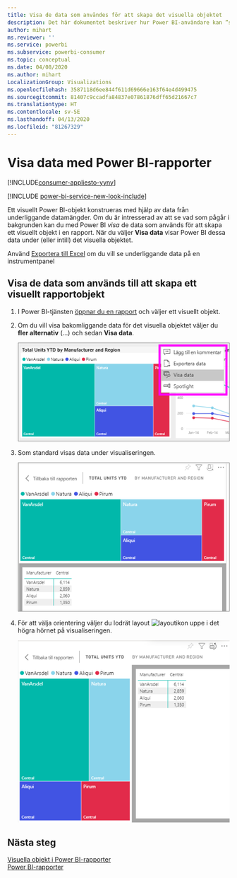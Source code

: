```yaml
---
title: Visa de data som användes för att skapa det visuella objektet
description: Det här dokumentet beskriver hur Power BI-användare kan ”se” de data som används för att skapa ett visuellt objekt.
author: mihart
ms.reviewer: ''
ms.service: powerbi
ms.subservice: powerbi-consumer
ms.topic: conceptual
ms.date: 04/08/2020
ms.author: mihart
LocalizationGroup: Visualizations
ms.openlocfilehash: 3587118d6ee844f611d69666e163f64e4d499475
ms.sourcegitcommit: 81407c9ccadfa84837e07861876dff65d21667c7
ms.translationtype: HT
ms.contentlocale: sv-SE
ms.lasthandoff: 04/13/2020
ms.locfileid: "81267329"
---
```

# <a name="show-data-with-power-bi-reports"></a>Visa data med Power BI-rapporter

[!INCLUDE[consumer-appliesto-yyny](../includes/consumer-appliesto-yyny.md)]

[!INCLUDE [power-bi-service-new-look-include](../includes/power-bi-service-new-look-include.md)]

Ett visuellt Power BI-objekt konstrueras med hjälp av data från underliggande datamängder. Om du är intresserad av att se vad som pågår i bakgrunden kan du med Power BI *visa* de data som används för att skapa ett visuellt objekt i en rapport. När du väljer **Visa data** visar Power BI dessa data under (eller intill) det visuella objektet.

Använd [Exportera till Excel](end-user-export.md) om du vill se underliggande data på en instrumentpanel

## <a name="show-the-data-being-used-to-create-a-report-visual"></a>Visa de data som används till att skapa ett visuellt rapportobjekt
1. I Power BI-tjänsten [öppnar du en rapport](end-user-report-open.md) och väljer ett visuellt objekt.  
2. Om du vill visa bakomliggande data för det visuella objektet väljer du **fler alternativ** (...) och sedan **Visa data**.
   
   ![välj Visa data](./media/end-user-show-data/power-bi-explore-show-data-newer.png)
3. Som standard visas data under visualiseringen.
   
   ![visning av visuellt objekt och lodräta data](./media/end-user-show-data/power-bi-show-data-new.png)

4. För att välja orientering väljer du lodrät layout ![layoutikon](media/end-user-show-data/power-bi-vertical-icon-new.png) uppe i det högra hörnet på visualiseringen.
   
   ![visning av visuellt objekt och vågräta data](./media/end-user-show-data/power-bi-show-data-rotate.png)

## <a name="next-steps"></a>Nästa steg
[Visuella objekt i Power BI-rapporter](../visuals/power-bi-report-visualizations.md)    
[Power BI-rapporter](end-user-reports.md)    
